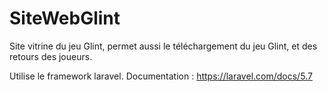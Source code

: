 # SiteWebGlint
Site vitrine du jeu Glint, permet aussi le téléchargement du jeu Glint, et des retours des joueurs.

Utilise le framework laravel. 
Documentation : https://laravel.com/docs/5.7
